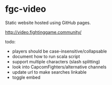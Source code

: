 # fgc-video

Static website hosted using GitHub pages.

http://video.fightinggame.community/

todo:
- players should be case-insensitive/collapsable
- document how to run scala script
- support multiple characters (slash splitting)
- look into CapcomFighters/alternative channels
- update url to make searches linkable
- toggle embed
